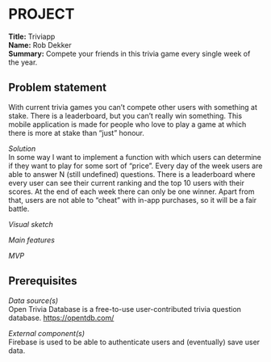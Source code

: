 # PROJECT

**Title:** Triviapp  
**Name:** Rob Dekker  
**Summary:** Compete your friends in this trivia game every single week of the year.  


## Problem statement
With current trivia games you can’t compete other users with something at stake. There is a leaderboard, but you can’t really win something. This mobile application is made for people who love to play a game at which there is more at stake than “just” honour.

*Solution*  
In some way I want to implement a function with which users can determine if they want to play for some sort of “price”. Every day of the week users are able to answer N (still undefined) questions. There is a leaderboard where every user can see their current ranking and the top 10 users with their scores. At the end of each week there can only be one winner. Apart from that, users are not able to “cheat” with in-app purchases, so it will be a fair battle.


*Visual sketch*  
![]()

*Main features*  


*MVP*  


## Prerequisites

*Data source(s)*  
Open Trivia Database is a free-to-use user-contributed trivia question database. https://opentdb.com/ 

*External component(s)*  
Firebase is used to be able to authenticate users and (eventually) save user data.

